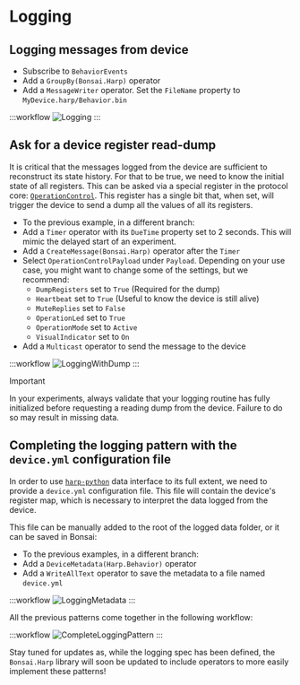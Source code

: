 # Logging

## Logging messages from device

- Subscribe to `BehaviorEvents`
- Add a `GroupBy(Bonsai.Harp)` operator
- Add a `MessageWriter` operator. Set the `FileName` property to `MyDevice.harp/Behavior.bin`

:::workflow
![Logging](~/workflows/Logging.bonsai)
:::

## Ask for a device register read-dump

It is critical that the messages logged from the device are sufficient to reconstruct its state history. For that to be true, we need to know the initial state of all registers. This can be asked via a special register in the protocol core: [`OperationControl`](https://harp-tech.org/protocol/Device.html#r_operation_ctrl-u16--operation-mode-configuration). This register has a single bit that, when set, will trigger the device to send a dump all the values of all its registers.

- To the previous example, in a different branch:
- Add a `Timer` operator with its `DueTime` property set to 2 seconds. This will mimic the delayed start of an experiment.
- Add a `CreateMessage(Bonsai.Harp)` operator after the `Timer`
- Select `OperationControlPayload` under `Payload`. Depending on your use case, you might want to change some of the settings, but we recommend:
  - `DumpRegisters` set to `True` (Required for the dump)
  - `Heartbeat` set to `True` (Useful to know the device is still alive)
  - `MuteReplies` set to `False`
  - `OperationLed` set to `True`
  - `OperationMode` set to `Active`
  - `VisualIndicator` set to `On`
- Add a `Multicast` operator to send the message to the device

:::workflow
![LoggingWithDump](~/workflows/LoggingWithDump.bonsai)
:::

> [!IMPORTANT]
> In your experiments, always validate that your logging routine has fully initialized before requesting a reading dump from the device. Failure to do so may result in missing data.

## Completing the logging pattern with the `device.yml` configuration file

In order to use [`harp-python`](https://harp-tech.org/articles/python.html) data interface to its full extent, we need to provide a `device.yml` configuration file. This file will contain the device's register map, which is necessary to interpret the data logged from the device.

This file can be manually added to the root of the logged data folder, or it can be saved in Bonsai:
- To the previous examples, in a different branch:
- Add a `DeviceMetadata(Harp.Behavior)` operator
- Add a `WriteAllText` operator to save the metadata to a file named `device.yml`

:::workflow
![LoggingMetadata](~/workflows/LoggingMetadata.bonsai)
:::

All the previous patterns come together in the following workflow:

:::workflow
![CompleteLoggingPattern](~/workflows/CompleteLoggingPattern.bonsai)
:::

Stay tuned for updates as, while the logging spec has been defined, the `Bonsai.Harp` library will soon be updated to include operators to more easily implement these patterns!

